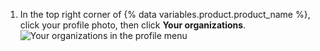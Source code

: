 1. In the top right corner of {% data variables.product.product_name %}, click your profile photo, then click **Your organizations**.
   ![Your organizations in the profile menu](/assets/images/help/profile/your-organizations.png)
